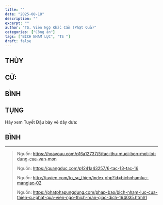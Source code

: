 ```yaml
---
title: ""
date: "2025-08-18"
description: ""
excerpt: ""
author: "TS. Viên Ngộ Khắc Cần (Phật Quả)"
categories: ["Công án"]
tags: ["BÍCH NHAM LỤC", "TS "]
draft: false
---
```


## THÙY

> 

## CỬ:

> 

## BÌNH


## TỤNG

Hãy xem Tuyết Đậu bày vẽ dây dưa:

> 
## BÌNH



***

> Nguồn: https://hoavouu.com/p16a12737/5/tac-thu-muoi-bon-mot-loi-dung-cua-van-mon
>
> Nguồn: https://quangduc.com/p1241a43257/6-tac-13-tac-16
>
> Nguồn: http://tuvien.com/to_su_thien/index.php?id=bichnhamluc-mangiac-02
>
> Nguồn: https://phatphapungdung.com/phap-bao/bich-nham-luc-cua-thien-su-phat-qua-vien-ngo-thich-man-giac-dich-164035.html/1



